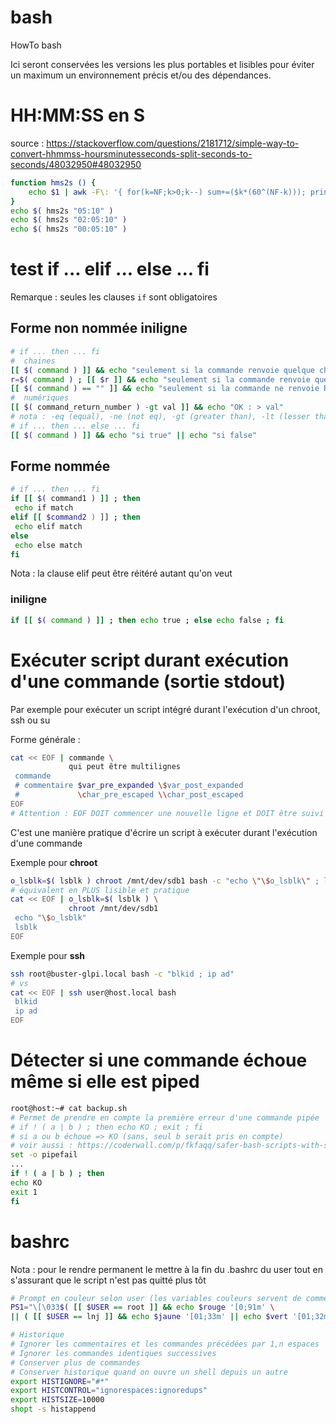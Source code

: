 # bash
HowTo bash

Ici seront conservées les versions les plus portables et lisibles pour éviter un maximum un environnement précis et/ou des dépendances.

# HH:MM:SS en S
source : https://stackoverflow.com/questions/2181712/simple-way-to-convert-hhmmss-hoursminutesseconds-split-seconds-to-seconds/48032950#48032950
```sh
function hms2s () {
	echo $1 | awk -F\: '{ for(k=NF;k>0;k--) sum+=($k*(60^(NF-k))); print sum }'
}
echo $( hms2s "05:10" )
echo $( hms2s "02:05:10" )
echo $( hms2s "00:05:10" )
```
# test if ... elif ... else ... fi
Remarque : seules les clauses `if` sont obligatoires
## Forme non nommée iniligne
```sh
# if ... then ... fi
#  chaines
[[ $( command ) ]] && echo "seulement si la commande renvoie quelque chose"
r=$( command ) ; [[ $r ]] && echo "seulement si la commande renvoie quelque chose"
[[ $( command ) == "" ]] && echo "seulement si la commande ne renvoie RIEN"
#  numériques
[[ $( command_return_number ) -gt val ]] && echo "OK : > val"
# nota : -eq (equal), -ne (not eq), -gt (greater than), -lt (lesser than), -ge (greater eq), -le (lesser eq)
# if ... then ... else ... fi
[[ $( command ) ]] && echo "si true" || echo "si false"
```
## Forme nommée

```sh
# if ... then ... fi
if [[ $( command1 ) ]] ; then
 echo if match
elif [[ $command2 ) ]] ; then
 echo elif match
else
 echo else match
fi
```
Nota : la clause elif peut être réitéré autant qu'on veut
### iniligne
```sh
if [[ $( command ) ]] ; then echo true ; else echo false ; fi
```
# Exécuter script durant exécution d'une commande (sortie stdout)
Par exemple pour exécuter un script intégré durant l'exécution d'un chroot, ssh ou su

Forme générale :
```sh
cat << EOF | commande \
             qui peut être multilignes
 commande
 # commentaire $var_pre_expanded \$var_post_expanded
 #             \char_pre_escaped \\char_post_escaped
EOF
# Attention : EOF DOIT commencer une nouvelle ligne et DOIT être suivi par un saut de ligne
```
C'est une manière pratique d'écrire un script à exécuter durant l'exécution d'une commande

Exemple pour **chroot**
```sh
o_lsblk=$( lsblk ) chroot /mnt/dev/sdb1 bash -c "echo \"\$o_lsblk\" ; lsblk"
# équivalent en PLUS lisible et pratique
cat << EOF | o_lsblk=$( lsblk ) \
             chroot /mnt/dev/sdb1
 echo "\$o_lsblk"
 lsblk
EOF
```
Exemple pour **ssh**
```sh
ssh root@buster-glpi.local bash -c "blkid ; ip ad"
# vs
cat << EOF | ssh user@host.local bash
 blkid
 ip ad
EOF
```
# Détecter si une commande échoue même si elle est piped
```sh
root@host:~# cat backup.sh
# Permet de prendre en compte la première erreur d'une commande pipée
# if ! ( a | b ) ; then echo KO ; exit ; fi
# si a ou b échoue => KO (sans, seul b serait pris en compte)
# voir aussi : https://coderwall.com/p/fkfaqq/safer-bash-scripts-with-set-euxo-pipefail
set -o pipefail
...
if ! ( a | b ) ; then
echo KO
exit 1
fi
```
# bashrc
Nota : pour le rendre permanent le mettre à la fin du .bashrc du user tout en s'assurant que le script n'est pas quitté plus tôt
```sh
# Prompt en couleur selon user (les variables couleurs servent de commentaire puisqu'elles sont vides)
PS1="\[\033$( [[ $USER == root ]] && echo $rouge '[0;91m' \
|| ( [[ $USER == lnj ]] && echo $jaune '[01;33m' || echo $vert '[01;32m' ) )\]\u@\h:\w\[\033[00m\]\$ "

# Historique
# Ignorer les commentaires et les commandes précédées par 1,n espaces
# Ignorer les commandes identiques successives
# Conserver plus de commandes
# Conserver historique quand on ouvre un shell depuis un autre
export HISTIGNORE="#*"
export HISTCONTROL="ignorespaces:ignoredups"
export HISTSIZE=10000
shopt -s histappend
```
